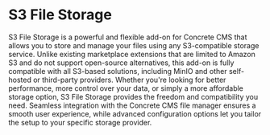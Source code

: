 # S3 File Storage 

S3 File Storage is a powerful and flexible add-on for Concrete CMS that allows you to store and manage your files using any S3-compatible storage service. Unlike existing marketplace extensions that are limited to Amazon S3 and do not support open-source alternatives, this add-on is fully compatible with all S3-based solutions, including MinIO and other self-hosted or third-party providers. Whether you're looking for better performance, more control over your data, or simply a more affordable storage option, S3 File Storage provides the freedom and compatibility you need. Seamless integration with the Concrete CMS file manager ensures a smooth user experience, while advanced configuration options let you tailor the setup to your specific storage provider.